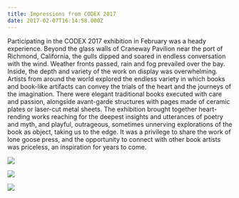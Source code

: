 ```yaml
---
title: Impressions from CODEX 2017
date: 2017-02-07T16:14:58.000Z
---
```

Participating in the CODEX 2017 exhibition in February was a heady experience. Beyond the glass walls of Craneway Pavilion near the port of Richmond, California, the gulls dipped and soared in endless conversation with the wind. Weather fronts passed, rain and fog prevailed over the bay. Inside, the depth and variety of the work on display was overwhelming. Artists from around the world explored the endless variety in which books and book-like artifacts can convey the trials of the heart and the journeys of the imagination. There were elegant traditional books executed with care and passion, alongside avant-garde structures with pages made of ceramic plates or laser-cut metal sheets. The exhibition brought together heart-rending works reaching for the deepest insights and utterances of poetry and myth, and playful, outrageous, sometimes unnerving explorations of the book as object, taking us to the edge. It was a privilege to share the work of lone goose press, and the opportunity to connect with other book artists was priceless, an inspiration for years to come.

![](https://lonegoosepress.com/assets/img/new/Codex-1.jpg)

![](https://lonegoosepress.com/assets/img/new/Codex-2.jpg)

![](https://lonegoosepress.com/assets/img/new/Codex-3.jpg)

